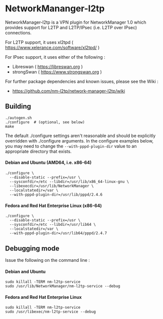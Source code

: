 # NetworkMananger-l2tp

NetworkManager-l2tp is a VPN plugin for NetworkManager 1.0 which provides
support for L2TP and L2TP/IPsec (i.e. L2TP over IPsec) connections.

For L2TP support, it uses xl2tpd ( https://www.xelerance.com/software/xl2tpd/ )

For IPsec support, it uses either of the following :
* Libreswan ( https://libreswan.org ) 
* strongSwan ( https://www.strongswan.org )

For further package dependencies and known issues, please see the Wiki :
* https://github.com/nm-l2tp/network-manager-l2tp/wiki 

## Building

    ./autogen.sh
    ./configure  # (optional, see below)
    make

The default ./configure settings aren't reasonable and should be explicitly
overridden with ./configure arguments. In the configure examples below, you
may need to change the `--with-pppd-plugin-dir` value to an appropriate
directory that exists.

#### Debian and Ubuntu (AMD64, i.e. x86-64)

    ./configure \
      --disable-static --prefix=/usr \
      --sysconfdir=/etc --libdir=/usr/lib/x86_64-linux-gnu \
      --libexecdir=/usr/lib/NetworkManager \
      --localstatedir=/var \
      --with-pppd-plugin-dir=/usr/lib/pppd/2.4.6

#### Fedora and Red Hat Enterprise Linux (x86-64)

    ./configure \
      --disable-static --prefix=/usr \
      --sysconfdir=/etc --libdir=/usr/lib64 \
      --localstatedir=/var \
      --with-pppd-plugin-dir=/usr/lib64/pppd/2.4.7

## Debugging mode

Issue the following on the command line :

#### Debian and Ubuntu
    sudo killall -TERM nm-l2tp-service
    sudo /usr/lib/NetworkManager/nm-l2tp-service --debug

#### Fedora and Red Hat Enterprise Linux
    sudo killall -TERM nm-l2tp-service
    sudo /usr/libexec/nm-l2tp-service --debug
